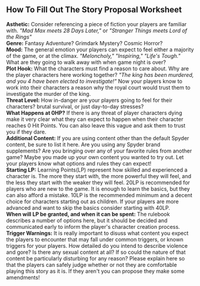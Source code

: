 ## How To Fill Out The Story Proposal Worksheet
**Asthetic:** Consider referencing a piece of fiction your players are familiar with. *"Mad Max meets 28 Days Later,"* or *"Stranger Things meets Lord of the Rings"*<br/>
**Genre:** Fantasy Adventure? Grimdark Mystery? Cosmic Horror?<br/>
**Mood:** The general emotion your players can expect to feel either a majority of the game, or at the climax. *"Meloncholy," "Inspiring," "Life's Tough."* What are they going to walk away with when game night is over?<br/>
**Plot Hook:** What the characters must find a reason to care about. Why are the player characters here working together? *"The king has been murdered, and you 4 have been elected to investigate!"* Now your players know to work into their characters a reason why the royal court would trust them to investigate the murder of the king.<br/>
**Threat Level:** How in-danger are your players going to feel for their characters? brutal survival, or just day-to-day stresses?<br/>
**What Happens at 0HP?** If there is any threat of player characters dying make it very clear what they can expect to happen when their character reaches 0 Hit Points. You can also leave this vague and ask them to trust you if they dare.<br/>
**Additional Content:** If you are using content other than the default Spyder content, be sure to list it here. Are you using any Spyder brand supplements? Are you bringing over any of your favorite rules from another game? Maybe you made up your own content you wanted to try out. Let your players know what options and rules they can expect!<br/>
**Starting LP:** Learning Points(LP) represent how skilled and experienced a character is. The more they start with, the more powerful they will feel, and the less they start with the weaker they will feel. 20LP is recommended for players who are new to the game. It is enough to learn the basics, but they can also afford a mistake. 10LP is the recommended minimum and a decent choice for characters starting out as children. If your players are more advanced and want to skip the basics consider starting with 40LP.<br/>
**When will LP be granted, and when it can be spent:** The rulebook describes a number of options here, but it should be decided and communicated early to inform the player's character creation process.<br/>
**Trigger Warnings:** It is really important to disuss what content you expect the players to encounter that may fall under common triggers, or known triggers for your players. How detailed do you intend to describe violence and gore? Is there any sexual content at all? If so could the nature of that content be particularly disturbing for any reason? Please explain here so that the players can safely judge whether or not they are comfortable playing this story as it is. If they aren't you can propose they make some amendments!<br/>
